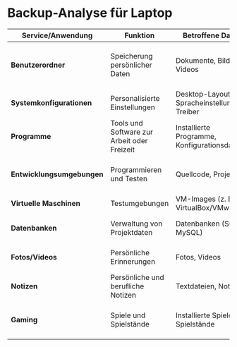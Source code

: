 # Backup-Analyse für Laptop

| **Service/Anwendung**      | **Funktion**                                | **Betroffene Daten**                          | **Backup**                                       | **Wiederherstellung**                                       |
| -------------------------- | ------------------------------------------- | --------------------------------------------- | ------------------------------------------------ | ----------------------------------------------------------- |
| **Benutzerordner**         | Speicherung persönlicher Daten              | Dokumente, Bilder, Videos                     | Automatische Sicherung mit OneDrive              | Synchronisierung oder Wiederherstellung vom Backup-Laufwerk |
| **Systemkonfigurationen**  | Personalisierte Einstellungen               | Desktop-Layout, Spracheinstellungen, Treiber  | Systemabbild mit Windows Backup-Tool             | Systemabbild zurückspielen                                  |
| **Programme**              | Tools und Software zur Arbeit oder Freizeit | Installierte Programme, Konfigurationsdateien | Liste erstellen und Installationsdateien sichern | Programme erneut installieren                               |
| **Entwicklungsumgebungen** | Programmieren und Testen                    | Quellcode, Projekte                           | GitHub/GitLab Repository, lokale Sicherung       | Repository erneut klonen oder Sicherung zurückspielen       |
| **Virtuelle Maschinen**    | Testumgebungen                              | VM-Images (z. B. für VirtualBox/VMware)       | Sicherung der VM-Dateien                         | VM-Dateien importieren                                      |
| **Datenbanken**            | Verwaltung von Projektdaten                 | Datenbanken (SQLite, MySQL)                   | Regelmässige Datenbank-Backups                   | Backup-Datei zurückspielen                                  |
| **Fotos/Videos**           | Persönliche Erinnerungen                    | Fotos, Videos                                 | Synchronisierung mit Cloud-Diensten              | Cloud-Synchronisation aktivieren                            |
| **Notizen**                | Persönliche und berufliche Notizen          | Textdateien, Notizen                          | Synchronisierung mit OneNote oder lokalem Backup | Konto verbinden, Notizen synchronisieren                    |
| **Gaming**                 | Spiele und Spielstände                      | Installierte Spiele, Spielstände              | Cloud-Synchronisierung (Steam, Epic Games)       | Spiele neu installieren, Cloud-Spielstände laden            |
